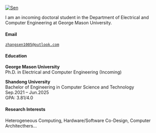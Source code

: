 [![Sen](https://img.shields.io/badge/Sen-github-blue?logo=github)](https://github.com/Senzhan9)

I am an incoming doctoral student in the Department of Electrical and Computer Engineering at George Mason University. 

#### Email  
<code>zhangsen1005@outlook.com</code>  

#### Education  
**George Mason University** \
Ph.D. in Electrical and Computer Engineering (Incoming) 

**Shandong University** \
Bachelor of Engineering in Computer Science and Technology \
Sep.2021 – Jun.2025 \
GPA: 3.81/4.0

#### Research Interests  
Heterogeneous Computing, Hardware/Software Co-Design, Computer Architecthers... 

